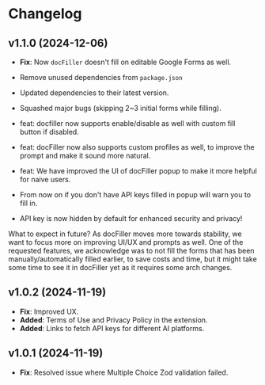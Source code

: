# Changelog

## v1.1.0 (2024-12-06)

- **Fix**: Now `docFiller` doesn't fill on editable Google Forms as well.
- Remove unused dependencies from `package.json`
- Updated dependencies to their latest version.
- Squashed major bugs (skipping 2~3 initial forms while filling).

- feat: docfiller now supports enable/disable as well with custom fill button if disabled.
- feat: docFiller now also supports custom profiles as well, to improve the prompt and make it sound more natural.
- feat: We have improved the UI of docFiller popup to make it more helpful for naive users.
- From now on if you don't have API keys filled in popup will warn you to fill in.
- API key is now hidden by default for enhanced security and privacy!

What to expect in future?
As docFiller moves more towards stability, we want to focus more on improving UI/UX and prompts as well. One of the requested features, we acknowledge was to not fill the forms that has been manually/automatically filled earlier, to save costs and time, but it might take some time to see it in docFiller yet as it requires some arch changes.

## v1.0.2 (2024-11-19)

- **Fix**: Improved UX.
- **Added**: Terms of Use and Privacy Policy in the extension.
- **Added**: Links to fetch API keys for different AI platforms.

## v1.0.1 (2024-11-19)

- **Fix**: Resolved issue where Multiple Choice Zod validation failed.
